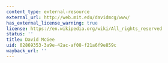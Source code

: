 ```yaml
---
content_type: external-resource
external_url: http://web.mit.edu/davidmcg/www/
has_external_license_warning: true
license: https://en.wikipedia.org/wiki/All_rights_reserved
status: ''
title: David McGee
uid: 02869353-3a9e-42ac-af08-f21a6f9e859c
wayback_url: ''
---
```

